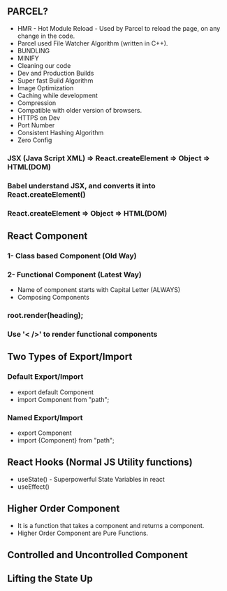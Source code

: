## PARCEL?
 * HMR - Hot Module Reload - Used by Parcel to reload the page, on any change in the code.
 * Parcel used File Watcher Algorithm (written in C++).
 * BUNDLING
 * MINIFY
 * Cleaning our code
 * Dev and Production Builds
 * Super fast Build Algorithm
 * Image Optimization
 * Caching while development
 * Compression
 * Compatible with older version of browsers.
 * HTTPS on Dev
 * Port Number
 * Consistent Hashing Algorithm
 * Zero Config

### JSX (Java Script XML) => React.createElement => Object => HTML(DOM)
### Babel understand JSX, and converts it into React.createElement()

### React.createElement => Object => HTML(DOM)

## React Component
  ### 1- Class based Component (Old Way)

  ### 2- Functional Component (Latest Way)
- Name of component starts with Capital Letter (ALWAYS)
- Composing Components

### root.render(heading);
### Use '< />' to render functional components   
 
## Two Types of Export/Import
 
### Default Export/Import

- export default Component
- import Component from "path";

### Named Export/Import
 
- export Component
- import {Component} from "path";

## React Hooks (Normal JS Utility functions)

- useState() - Superpowerful State Variables in react
- useEffect()

## Higher Order Component
- It is a function that takes a component and returns a component. 
- Higher Order Component are Pure Functions.  

## Controlled and Uncontrolled Component
## Lifting the State Up